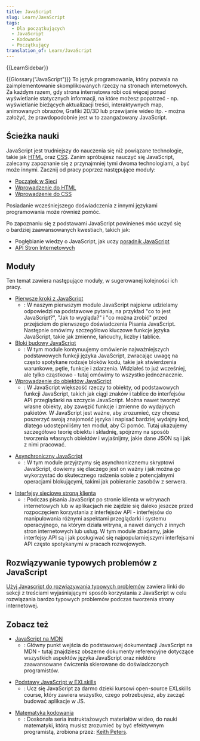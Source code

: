 ```yaml
---
title: JavaScript
slug: Learn/JavaScript
tags:
  - Dla początkujących
  - JavaScript
  - Kodowanie
  - Początkujący
translation_of: Learn/JavaScript
---
```

{{LearnSidebar}}

{{Glossary("JavaScript")}} To język programowania, który pozwala na zaimplementowanie skomplikowanych rzeczy na stronach internetowych. Za każdym razem, gdy strona internetowa robi coś więcej ponad wyświetlanie statycznych informacji, na które możesz popatrzeć - np. wyświetlanie bieżących aktualizacji treści, interaktywnych map, animowanych obrazów, Grafiki 2D/3D lub przewijanie wideo itp. - można założyć, że prawdopodobnie jest w to zaangażowany JavaScript.

## Ścieżka nauki

JavaScript jest trudniejszy do nauczenia się niż powiązane technologie, takie jak [HTML](/pl/docs/Learn/HTML) oraz [CSS](/pl/docs/Learn/CSS). Zanim spróbujesz nauczyć się JavaScript, zalecamy zapoznanie się z przynajmniej tymi dwoma technologiami, a być może innymi. Zacznij od pracy poprzez następujące moduły:

- [Początek w Sieci](/pl/docs/Learn/Getting_started_with_the_web)
- [Wprowadzenie do HTML](/pl/docs/Web/Guide/HTML/Introduction)
- [Wprowadzenie do CSS](/pl/docs/Learn/CSS/Introduction_to_CSS)

Posiadanie wcześniejszego doświadczenia z innymi językami programowania może również pomóc.

Po zapoznaniu się z podstawami JavaScript powinieneś móc uczyć się o bardziej zaawansowanych kwestiach, takich jak:

- Pogłębianie wiedzy o JavaScript, jak uczy [poradnik JavaScript](/pl/docs/Web/JavaScript/Guide)
- [API Stron Internetowych](/pl/docs/Web/API)

## Moduły

Ten temat zawiera następujące moduły, w sugerowanej kolejności ich pracy.

- [Pierwsze kroki z JavaScript](/pl/docs/Learn/JavaScript/First_steps)
  - : W naszym pierwszym module JavaScript najpierw udzielamy odpowiedzi na podstawowe pytania, na przykład "co to jest JavaScript?", "Jak to wygląda?" i "co można zrobić" przed przejściem do pierwszego doświadczenia Pisania JavaScript. Następnie omówimy szczegółowo kluczowe funkcje języka JavaScript, takie jak zmienne, łańcuchy, liczby i tablice.
- [Bloki budowy JavaScript](/pl/docs/Learn/JavaScript/Building_blocks)
  - : W tym module kontynuujemy omówienie najważniejszych podstawowych funkcji języka JavaScript, zwracając uwagę na często spotykane rodzaje bloków kodu, takie jak stwierdzenia warunkowe, pętle, funkcje i zdarzenia. Widziałeś to już wcześniej, ale tylko cząstkowo - tutaj omówimy to wszystko jednoznacznie.
- [Wprowadzenie do obiektów JavaScript](/pl/docs/Learn/JavaScript/Objects)
  - : W JavaScript większość rzeczy to obiekty, od podstawowych funkcji JavaScript, takich jak ciągi znaków i tablice do interfejsów API przeglądarki na szczycie JavaScript. Można nawet tworzyć własne obiekty, aby zawęzić funkcje i zmienne do wydajnych pakietów. W JavaScript jest ważne, aby zrozumieć, czy chcesz poszerzyć swoją znajomość języka i napisać bardziej wydajny kod, dlatego udostępniliśmy ten moduł, aby Ci pomóc. Tutaj ukazujemy szczegółowo teorię obiektu i składnię, spójrzmy na sposób tworzenia własnych obiektów i wyjaśnijmy, jakie dane JSON są i jak z nimi pracować.

<!---->

- [Asynchroniczny JavaScript](/pl/docs/Learn/JavaScript/Asynchronous)
  - : W tym module przyjrzymy się asynchronicznemu skryptowi JavaScript, dowiemy się dlaczego jest on ważny i jak można go wykorzystać do skutecznego radzenia sobie z potencjalnymi operacjami blokującymi, takimi jak pobieranie zasobów z serwera.

<!---->

- [Interfejsy sieciowe stroną klienta](/pl/docs/Learn/JavaScript/Client-side_web_APIs)
  - : Podczas pisania JavaScript po stronie klienta w witrynach internetowych lub w aplikacjach nie zajdzie się daleko jeszcze przed rozpoczęciem korzystania z interfejsów API - interfejsów do manipulowania różnymi aspektami przeglądarki i systemu operacyjnego, na którym działa witryna, a nawet danych z innych stron internetowych lub usług. W tym module zbadamy, jakie interfejsy API są i jak posługiwać się najpopularniejszymi interfejsami API często spotykanymi w pracach rozwojowych.

## Rozwiązywanie typowych problemów z JavaScript

[Użyj Javascript do rozwiązywania typowych problemów](/pl/docs/Learn/JavaScript/Howto) zawiera linki do sekcji z treściami wyjaśniającymi sposób korzystania z JavaScript w celu rozwiązania bardzo typowych problemów podczas tworzenia strony internetowej.

## Zobacz też

- [JavaScript na MDN](/pl/docs/Web/JavaScript)
  - : Główny punkt wejścia do podstawowej dokumentacji JavaScript na MDN - tutaj znajdziesz obszerne dokumenty referencyjne dotyczące wszystkich aspektów języka JavaScript oraz niektóre zaawansowane ćwiczenia skierowane do doświadczonych programistów.

<!---->

- [Podstawy JavaScript w EXLskills](https://exlskills.com/learn-en/courses/javascript-fundamentals-basics_javascript)
  - : Ucz się JavaScript za darmo dzieki kursowi open-source EXLskills course, który zawiera wszystko, czego potrzebujesz, aby zacząć budować aplikacje w JS.

<!---->

- [Matematyka kodowania](https://www.youtube.com/user/codingmath)
  - : Doskonała seria instruktażowych materiałów wideo, do nauki matematyki, którą musisz zrozumieć by być efektywnym programistą, zrobiona przez: [Keith Peters](https://twitter.com/bit101).
